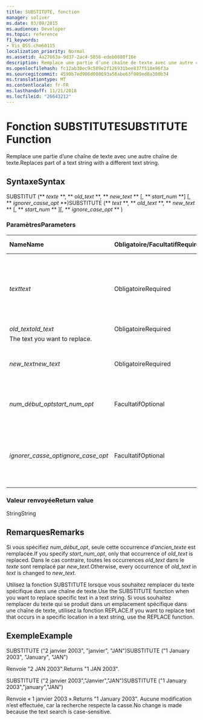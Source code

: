 ```yaml
---
title: SUBSTITUTE, fonction
manager: soliver
ms.date: 03/09/2015
ms.audience: Developer
ms.topic: reference
f1_keywords:
- Vis_DSS.chm60115
localization_priority: Normal
ms.assetid: 4a27663a-9d37-2ac4-5856-edeb0880f16e
description: Remplace une partie d’une chaîne de texte avec une autre chaîne de texte.
ms.openlocfilehash: fc12ab30ec9c509e2f126931bee837f518e96f3a
ms.sourcegitcommit: 4590b7ed906d008693a58abe63f089ed8a380b34
ms.translationtype: MT
ms.contentlocale: fr-FR
ms.lasthandoff: 11/21/2018
ms.locfileid: "26643212"
---
```

# <a name="substitute-function"></a><span data-ttu-id="60bb9-103">Fonction SUBSTITUTE</span><span class="sxs-lookup"><span data-stu-id="60bb9-103">SUBSTITUTE Function</span></span>

<span data-ttu-id="60bb9-104">Remplace une partie d’une chaîne de texte avec une autre chaîne de texte.</span><span class="sxs-lookup"><span data-stu-id="60bb9-104">Replaces part of a text string with a different text string.</span></span> 
  
## <a name="syntax"></a><span data-ttu-id="60bb9-105">Syntaxe</span><span class="sxs-lookup"><span data-stu-id="60bb9-105">Syntax</span></span>

 <span data-ttu-id="60bb9-106">SUBSTITUT (\*\* *texte* \*\*, \*\* *old_text* \*\*, \*\* *new_text* \*\* [, \*\* *start_num* \*\*] [, \*\* *ignorer_casse_opt* \*\*)</span><span class="sxs-lookup"><span data-stu-id="60bb9-106">SUBSTITUTE (\*\* *text* \*\*, \*\* *old_text* \*\*, \*\* *new_text* \*\* [, \*\* *start_num* \*\* ][, \*\* *ignore_case_opt* \*\* )</span></span> 
  
### <a name="parameters"></a><span data-ttu-id="60bb9-107">Paramètres</span><span class="sxs-lookup"><span data-stu-id="60bb9-107">Parameters</span></span>

|<span data-ttu-id="60bb9-108">**Name**</span><span class="sxs-lookup"><span data-stu-id="60bb9-108">**Name**</span></span>|<span data-ttu-id="60bb9-109">**Obligatoire/Facultatif**</span><span class="sxs-lookup"><span data-stu-id="60bb9-109">**Required/Optional**</span></span>|<span data-ttu-id="60bb9-110">**Type de données**</span><span class="sxs-lookup"><span data-stu-id="60bb9-110">**Data Type**</span></span>|<span data-ttu-id="60bb9-111">**Description**</span><span class="sxs-lookup"><span data-stu-id="60bb9-111">**Description**</span></span>|
|:-----|:-----|:-----|:-----|
| <span data-ttu-id="60bb9-112">_text_</span><span class="sxs-lookup"><span data-stu-id="60bb9-112">_text_</span></span> <br/> |<span data-ttu-id="60bb9-113">Obligatoire</span><span class="sxs-lookup"><span data-stu-id="60bb9-113">Required</span></span>  <br/> |<span data-ttu-id="60bb9-114">**String**</span><span class="sxs-lookup"><span data-stu-id="60bb9-114">**String**</span></span> <br/> | <span data-ttu-id="60bb9-115">Texte ou référence à une cellule contenant le texte dont vous souhaitez substituer des caractères.</span><span class="sxs-lookup"><span data-stu-id="60bb9-115">The text or the reference to a cell containing text for which you want to substitute characters.</span></span>  <br/> |
| <span data-ttu-id="60bb9-116">_old_text_</span><span class="sxs-lookup"><span data-stu-id="60bb9-116">_old_text_</span></span> <br/> |<span data-ttu-id="60bb9-117">Obligatoire</span><span class="sxs-lookup"><span data-stu-id="60bb9-117">Required</span></span>  <br/> |<span data-ttu-id="60bb9-118">**String**</span><span class="sxs-lookup"><span data-stu-id="60bb9-118">**String**</span></span> <br/> | <span data-ttu-id="60bb9-119">Texte à remplacer.
</span><span class="sxs-lookup"><span data-stu-id="60bb9-119">The text you want to replace.</span></span>  <br/> |
| <span data-ttu-id="60bb9-120">_new_text_</span><span class="sxs-lookup"><span data-stu-id="60bb9-120">_new_text_</span></span> <br/> |<span data-ttu-id="60bb9-121">Obligatoire</span><span class="sxs-lookup"><span data-stu-id="60bb9-121">Required</span></span>  <br/> |<span data-ttu-id="60bb9-122">**String**</span><span class="sxs-lookup"><span data-stu-id="60bb9-122">**String**</span></span> <br/> | <span data-ttu-id="60bb9-123">Le texte que vous souhaitez utiliser pour remplacer _old_text_.</span><span class="sxs-lookup"><span data-stu-id="60bb9-123">The text you want to use to replace  _old_text_.</span></span>  <br/> |
| <span data-ttu-id="60bb9-124">_num_début_opt_</span><span class="sxs-lookup"><span data-stu-id="60bb9-124">_start_num_opt_</span></span> <br/> |<span data-ttu-id="60bb9-125">Facultatif</span><span class="sxs-lookup"><span data-stu-id="60bb9-125">Optional</span></span>  <br/> |<span data-ttu-id="60bb9-126">**Numérique**</span><span class="sxs-lookup"><span data-stu-id="60bb9-126">**Numeric**</span></span> <br/> |<span data-ttu-id="60bb9-127">Spécifie les occurrences d’old_text à remplacer.</span><span class="sxs-lookup"><span data-stu-id="60bb9-127">Specifies which occurrences of old_text to replace.</span></span>  <br/> |
| <span data-ttu-id="60bb9-128">_ignorer_casse_opt_</span><span class="sxs-lookup"><span data-stu-id="60bb9-128">_ignore_case_opt_</span></span> <br/> |<span data-ttu-id="60bb9-129">Facultatif</span><span class="sxs-lookup"><span data-stu-id="60bb9-129">Optional</span></span>  <br/> |<span data-ttu-id="60bb9-130">**Boolean**</span><span class="sxs-lookup"><span data-stu-id="60bb9-130">**Boolean**</span></span> <br/> |<span data-ttu-id="60bb9-p101">Valeur FALSE si la casse est respectée ; sinon, valeur TRUE. La valeur par défaut est FALSE.</span><span class="sxs-lookup"><span data-stu-id="60bb9-p101">FALSE if case-sensitive; otherwise, TRUE. The default is FALSE.</span></span>  <br/> |
   
### <a name="return-value"></a><span data-ttu-id="60bb9-133">Valeur renvoyée</span><span class="sxs-lookup"><span data-stu-id="60bb9-133">Return value</span></span>

<span data-ttu-id="60bb9-134">String</span><span class="sxs-lookup"><span data-stu-id="60bb9-134">String</span></span>
  
## <a name="remarks"></a><span data-ttu-id="60bb9-135">Remarques</span><span class="sxs-lookup"><span data-stu-id="60bb9-135">Remarks</span></span>

 <span data-ttu-id="60bb9-136">Si vous spécifiez _num_début_opt_, seule cette occurrence _d’ancien_texte_ est remplacée.</span><span class="sxs-lookup"><span data-stu-id="60bb9-136">If you specify  _start_num_opt_, only that occurrence of  _old_text_ is replaced.</span></span> <span data-ttu-id="60bb9-137">Dans le cas contraire, toutes les occurrences _old_text_ dans le _texte_ sont remplacé par _new_text._</span><span class="sxs-lookup"><span data-stu-id="60bb9-137">Otherwise, every occurrence of  _old_text_ in  _text_ is changed to  _new_text._</span></span>
  
<span data-ttu-id="60bb9-138">Utilisez la fonction SUBSTITUTE lorsque vous souhaitez remplacer du texte spécifique dans une chaîne de texte.</span><span class="sxs-lookup"><span data-stu-id="60bb9-138">Use the SUBSTITUTE function when you want to replace specific text in a text string.</span></span> <span data-ttu-id="60bb9-139">Si vous souhaitez remplacer du texte qui se produit dans un emplacement spécifique dans une chaîne de texte, utilisez la fonction REPLACE.</span><span class="sxs-lookup"><span data-stu-id="60bb9-139">If you want to replace text that occurs in a specific location in a text string, use the REPLACE function.</span></span>
  
## <a name="example"></a><span data-ttu-id="60bb9-140">Exemple</span><span class="sxs-lookup"><span data-stu-id="60bb9-140">Example</span></span>

<span data-ttu-id="60bb9-141">SUBSTITUTE ("2 janvier 2003", "janvier", "JAN")</span><span class="sxs-lookup"><span data-stu-id="60bb9-141">SUBSTITUTE ("1 January 2003", "January", "JAN")</span></span> 
  
<span data-ttu-id="60bb9-142">Renvoie "2 JAN 2003".</span><span class="sxs-lookup"><span data-stu-id="60bb9-142">Returns "1 JAN 2003".</span></span> 
  
<span data-ttu-id="60bb9-143">SUBSTITUTE ("2 janvier 2003","Janvier","JAN")</span><span class="sxs-lookup"><span data-stu-id="60bb9-143">SUBSTITUTE ("1 January 2003","january","JAN")</span></span> 
  
<span data-ttu-id="60bb9-144">Renvoie « 1 janvier 2003 ».</span><span class="sxs-lookup"><span data-stu-id="60bb9-144">Returns "1 January 2003".</span></span> <span data-ttu-id="60bb9-145">Aucune modification n’est effectuée, car la recherche respecte la casse.</span><span class="sxs-lookup"><span data-stu-id="60bb9-145">No change is made because the text search is case-sensitive.</span></span> 
  

